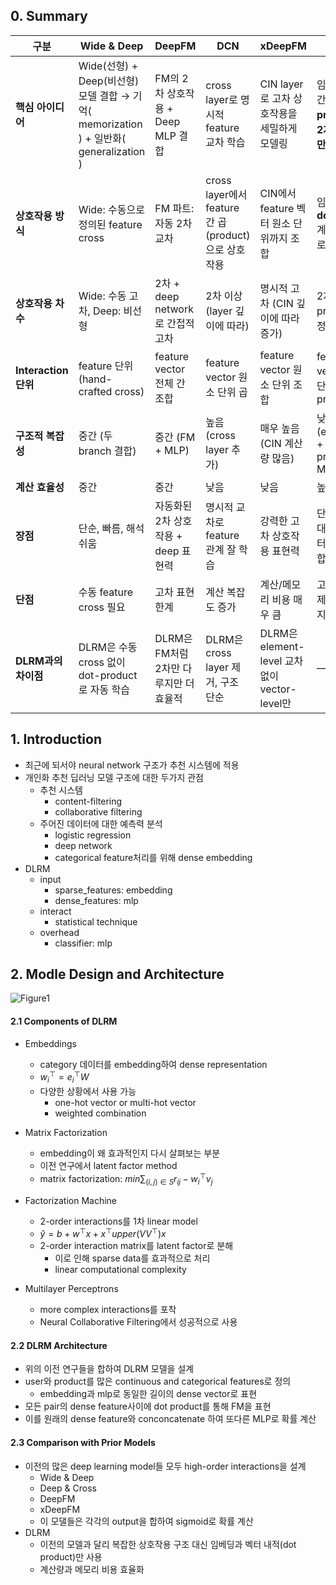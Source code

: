 ## 0. Summary
| 구분 | **Wide & Deep** | **DeepFM** | **DCN**| **xDeepFM**| **DLRM**|
| ------------------ | ----------------------------------------------------------------------- | -------------------------------- | ----------------------------------------- | --------------------------------------- | -------------------------------------- |
| **핵심 아이디어** | Wide(선형) + Deep(비선형) 모델 결합 → 기억( memorization ) + 일반화( generalization ) | FM의 2차 상호작용 + Deep MLP 결합 | cross layer로 명시적 feature 교차 학습 | CIN layer로 고차 상호작용을 세밀하게 모델링| 임베딩 벡터 간 **dot product** 로 **2차 상호작용만** 학습 |
| **상호작용 방식** | Wide: 수동으로 정의된 feature cross| FM 파트: 자동 2차 교차 | cross layer에서 feature 간 곱(product)으로 상호작용 | CIN에서 feature 벡터 원소 단위까지 조합 | 임베딩 간 **dot product** 계산 후 MLP로 예측 |
| **상호작용 차수** | Wide: 수동 고차, Deep: 비선형 | 2차 + deep network로 간접적 고차 | 2차 이상 (layer 깊이에 따라) | 명시적 고차 (CIN 깊이에 따라 증가) | 2차 (dot product 한정) |
| **Interaction 단위** | feature 단위 (hand-crafted cross) | feature vector 전체 간 조합 | feature vector 원소 단위 곱 | feature vector 원소 단위 조합 | feature vector 전체 단위 dot product |
| **구조적 복잡성** | 중간 (두 branch 결합) | 중간 (FM + MLP)                    | 높음 (cross layer 추가) | 매우 높음 (CIN 계산량 많음) | 낮음 (embedding + dot product + MLP) |
| **계산 효율성** | 중간 | 중간 | 낮음 | 낮음 | 높음 |
| **장점** | 단순, 빠름, 해석 쉬움 | 자동화된 2차 상호작용 + deep 표현력 | 명시적 교차로 feature 관계 잘 학습 | 강력한 고차 상호작용 표현력 | 단순·효율적·대규모 데이터 처리에 적합 |
| **단점** | 수동 feature cross 필요 | 고차 표현 한계 | 계산 복잡도 증가 | 계산/메모리 비용 매우 큼 | 고차 표현력 제한 (2차까지만) |
| **DLRM과의 차이점** | DLRM은 수동 cross 없이 dot-product로 자동 학습 | DLRM은 FM처럼 2차만 다루지만 더 효율적 | DLRM은 cross layer 제거, 구조 단순 | DLRM은 element-level 교차 없이 vector-level만 | — |


## 1. Introduction
- 최근에 되서야 neural network 구조가 추천 시스템에 적용
- 개인화 추천 딥러닝 모델 구조에 대한 두가지 관점
  - 추천 시스템
    - content-filtering
    - collaborative filtering
  - 주어진 데이터에 대한 예측력 분석
    - logistic regression
    - deep network
    - categorical feature처리를 위해 dense embedding
- DLRM
  - input
    - sparse_features: embedding
    - dense_features: mlp
  - interact
    - statistical technique
  - overhead
    - classifier: mlp


## 2. Modle Design and Architecture
![Figure1](https://velog.velcdn.com/images/smsm8898/post/4dbe6eb9-e9be-466d-9156-92f185345012/image.png)

#### 2.1 Components of DLRM
- Embeddings
  - category 데이터를 embedding하여 dense representation
  - $w^{\top}_i = e^{\top}_iW$
  - 다양한 상황에서 사용 가능
    - one-hot vector or multi-hot vector
    - weighted combination
  
- Matrix Factorization
  - embedding이 왜 효과적인지 다시 살펴보는 부분
  - 이전 연구에서 latent factor method
  -  matrix factorization: $min\sum_{(i,j)\in S}r_{ij}-w^{\top}_iv_j$
  
- Factorization Machine
  - 2-order interactions를 1차 linear model
  - $\hat{y} = b + w^{\top}x + x^{\top}upper(VV^{\top})x$
  - 2-order interaction matrix를 latent factor로 분해
    - 이로 인해 sparse data를 효과적으로 처리
    - linear computational complexity
    
- Multilayer Perceptrons
  - more complex interactions를 포착
  - Neural Collaborative Filtering에서 성공적으로 사용
  
#### 2.2 DLRM Architecture
- 위의 이전 연구들을 합하여 DLRM 모델을 설계
- user와 product를 많은 continuous and categorical features로 정의
  - embedding과 mlp로 동일한 길이의 dense vector로 표현
- 모든 pair의 dense feature사이에 dot product를 통해 FM을 표현
- 이를 원래의 dense feature와 conconcatenate 하여 또다른 MLP로 확률 계산

#### 2.3 Comparison with Prior Models
- 이전의 많은 deep learning model들 모두 high-order interactions을 설계
  - Wide & Deep
  - Deep & Cross
  - DeepFM
  - xDeepFM
  - 이 모댈들은 각각의 output을 합하여 sigmoid로 확률 계산
- DLRM
  - 이전의 모델과 달리 복잡한 상호작용 구조 대신 임베딩과 벡터 내적(dot product)만 사용
  - 계산량과 메모리 비용 효율화

